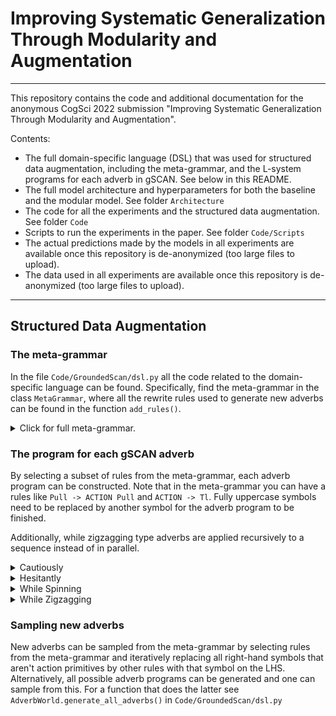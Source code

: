 # Improving Systematic Generalization Through Modularity and Augmentation

---

This repository contains the code and additional documentation for the anonymous CogSci 2022 submission "Improving Systematic Generalization Through Modularity and Augmentation".

Contents:

- The full domain-specific language (DSL) that was used for structured data augmentation, including the meta-grammar, and the L-system programs for each adverb in gSCAN. See below in this README.
- The full model architecture and hyperparameters for both the baseline and the modular model. See folder `Architecture`
- The code for all the experiments and the structured data augmentation. See folder `Code`
- Scripts to run the experiments in the paper. See folder `Code/Scripts`
- The actual predictions made by the models in all experiments are available once this repository is de-anonymized (too large files to upload).
- The data used in all experiments are available once this repository is de-anonymized (too large files to upload).

---

## Structured Data Augmentation

### The meta-grammar
In the file `Code/GroundedScan/dsl.py` all the code related to the domain-specific language can be found.
Specifically, find the meta-grammar in the class `MetaGrammar`, where all the rewrite
rules used to generate new adverbs can be found in the function `add_rules()`. 

<details>
<summary>Click for full meta-grammar.</summary>
<br>

```python3
ACTION -> Tl
ACTION -> Tr
ACTION -> Stay
Walk -> ACTION Walk
Walk -> Walk ACTION
{ACTION}ACTION ACTION{ACTION} -> Tl Tl
{ACTION}ACTION ACTION{ACTION} -> Tr Tr
Push -> ACTION Push
Push -> Push ACTION
Pull -> ACTION Pull
Pull -> Pull ACTION
East -> ACTION East
East -> East ACTION
East -> North East South
East -> South East North
North -> ACTION North
North -> North ACTION
North -> East North West
North -> West North East
South -> ACTION South
South -> South ACTION
South -> East South West
South -> West South East
West -> ACTION West
West -> West ACTION
West -> North West South
West -> South West North
East South -> South East
East North -> North East
West South -> South West
West North -> North West
South East -> East South
North East -> East North
South West -> West South
North West -> West North
```

</details>

### The program for each gSCAN adverb

By selecting a subset of rules from the meta-grammar, each adverb program can be constructed.
Note that in the meta-grammar you can have a rules like `Pull -> ACTION Pull` and
`ACTION -> Tl`. Fully uppercase symbols need to be replaced by another symbol for the adverb program
to be finished. 

Additionally, while zigzagging type adverbs are applied recursively to a sequence instead of in parallel.

<details>
<summary>Cautiously</summary>
<br>

```Python3

Pull -> Tl Tr Tr Tl Pull
Push -> Tl Tr Tr Tl Push
Walk -> Tl Tr Tr Tl Walk
```
</details>

<details>
<summary>Hesitantly</summary>
<br>

```Python3

Pull -> Pull Stay
Push -> Push Stay
Walk -> Walk Stay
```
</details>

<details>
<summary>While Spinning</summary>
<br>

```Python3

Push -> Tl Tl Tl Tl Push
Pull -> Tl Tl Tl Tl Pull
West -> Tl Tl Tl Tl West
South -> Tl Tl Tl Tl South
North -> Tl Tl Tl Tl North
East -> Tl Tl Tl Tl East
```
</details>

<details>
<summary>While Zigzagging</summary>
<br>

```Python3

West South -> South West
West North -> North West
East North -> North East
East South -> South East
```
</details>


### Sampling new adverbs

New adverbs can be sampled from the meta-grammar by selecting rules from the meta-grammar
and iteratively replacing all right-hand symbols that aren't action primitives by
other rules with that symbol on the LHS. Alternatively, all possible adverb programs can be generated
and one can sample from this. For a function that does the latter see `AdverbWorld.generate_all_adverbs()`
in `Code/GroundedScan/dsl.py`

## 
